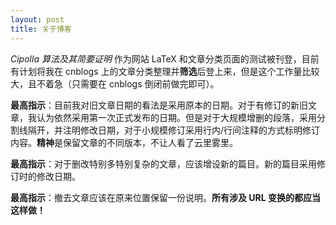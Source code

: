 ```yaml
---
layout: post
title: 关于博客
---
```


*Cipolla 算法及其简要证明* 作为网站 LaTeX 和文章分类页面的测试被刊登，目前有计划将我在 cnblogs 上的文章分类整理并**筛选**后登上来，但是这个工作量比较大，且不着急（只需要在 cnblogs 倒闭前做完即可）。

**最高指示**：目前我对旧文章日期的看法是采用原本的日期。对于有修订的新旧文章，我认为依然采用第一次正式发布的日期。但是对于大规模增删的段落，采用分割线隔开，并注明修改日期，对于小规模修订采用行内/行间注释的方式标明修订内容。**精神**是保留文章的不同版本，不让人看了云里雾里。

**最高指示**：对于删改特别多特别复杂的文章，应该增设新的篇目。新的篇目采用修订时的修改日期。

**最高指示**：撤去文章应该在原来位置保留一份说明。**所有涉及 URL 变换的都应当这样做！**
